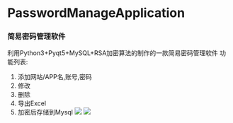 # PasswordManageApplication
### 简易密码管理软件
利用Python3+Pyqt5+MySQL+RSA加密算法的制作的一款简易密码管理软件
 功能列表:
1. 添加网站/APP名,账号,密码
2. 修改
3. 删除
4. 导出Excel
5. 加密后存储到Mysql
![](https://ws1.sinaimg.cn/large/007EXT0fgy1g0t5swmmv8j30gq0c7qap)
![](https://ws1.sinaimg.cn/large/007EXT0fgy1g0t5uz5pqdj30ru0c70sw)

